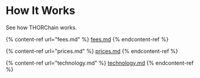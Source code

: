 # How It Works

See how THORChain works.&#x20;

{% content-ref url="fees.md" %}
[fees.md](fees.md)
{% endcontent-ref %}

{% content-ref url="prices.md" %}
[prices.md](prices.md)
{% endcontent-ref %}

{% content-ref url="technology.md" %}
[technology.md](technology.md)
{% endcontent-ref %}
